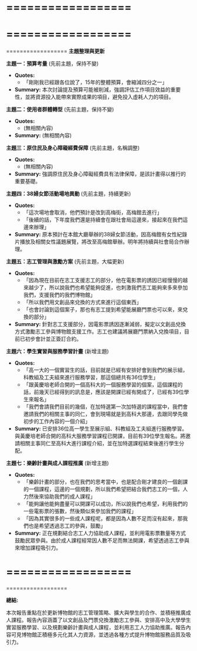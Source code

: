 ==================
==================
==================
==================
==================
**主題整理與更新**

**主題一：預算考量** (先前主題，保持不變)

* **Quotes:**
    * 「剛剛我已經跟各位說了，15年的整體預算，會縮減四分之一」
* **Summary:** 本次討論提及預算可能被削減，強調評估工作項目效益的重要性，並將資源投入能帶來實際成果的項目，避免投入虛耗人力的項目。

**主題二：使用者群體轉型** (先前主題，保持不變)

* **Quotes:**
    * (無相關內容)
* **Summary:** (無相關內容)

**主題三：原住民及身心障礙經費保障** (先前主題，名稱調整)

* **Quotes:**
    * (無相關內容)
* **Summary:** 強調原住民及身心障礙經費具有法律保障，是該計畫得以推行的重要基礎。

**主題四：38婦女節活動場地異動** (先前主題，持續更新)

* **Quotes:**
    * 「這次場地會取消，他們預計是改到高梅街，高梅館去進行」
    * 「後續的話，下年度我們還是持續會在跟社會局這邊來，接起來在我們這邊來辦理」
* **Summary:** 原本預計在本館大廳舉辦的38婦女節活動，因高梅館有女性紀錄片播放及相關女性議題展覽，將改至高梅館舉辦。明年將持續與社會局合作辦理。

**主題五：志工管理與激勵方案** (先前主題，大幅更新)

* **Quotes:**
    * 「因為現在目前在志工支援志工的部分，他在電影票的誘因已經慢慢的越來越少了，所以說我們也希望能夠促進，也刺激我們志工能夠來多來參加我們，支援我們的我們博物館」
    * 「所以我們用文創品來兌換的方式來進行這個東西」
    * 「也會討論到這個案子，那也有志工提到希望能展廳門票也可以來，來兌換的部分」
* **Summary:** 針對志工支援部分，因電影票誘因逐漸減弱，擬定以文創品兌換方式激勵志工參與博物館支援工作。志工也建議將展廳門票納入兌換項目，目前已初步會計並正簽訂合約。

**主題六：學生實習與服務學習計畫** (新增主題)

* **Quotes:**
    * 「高一大的一個實習生的話，目前就是已經有安排好會到我們的展示組，科教組及工夫組來進行服務學習，那這個總共有36位學生」
    * 「跟黃慶培老師合開的一個高科大的一個服務學習的個案，這個課程的話，前幾天已經得到的訊息是，應該是開課已經有開成了，已經有39位學生來報名」
    * 「我們會請我們目前的幾個，在加特選第一次加特選的課程當中，我們會邀請我們的相關主事的同仁，會到現場就是到高科大那邊，去跟同學先做初步的工作內容的一個介紹」
* **Summary:** 已安排36位高一學生至展示組、科教組及工夫組進行服務學習。與黃慶培老師合開的高科大服務學習課程已開課，目前有39位學生報名。將邀請相關主事同仁至高科大進行課程介紹，並在加特選課程結束後進行學生分配。

**主題七：樂齡計畫與成人課程推廣** (新增主題)

* **Quotes:**
    * 「樂齡計畫的部分，也在我們的思考當中，也是配合剛才建良的一個創課的一個課程，這邊的一個規劃，所以我們希望把結合我們志工的一個，人力然後來協助我們的成人課程」
    * 「能夠讓他能夠盡量可以開課可以成功，所以說我們也希望，利用我們的一些電影票的張數，然後類似來參加我們的課程」
    * 「因為其實很多的一些成人課程呢，都是因為人數不足而沒有起來，那我們也是希望透過志工的參與，鼓勵」
* **Summary:** 正在規劃結合志工人力協助成人課程，並利用電影票數量等方式鼓勵民眾參與。由於成人課程經常因人數不足而無法開課，希望透過志工參與來增加課程吸引力。

==================
==================
==================

**總結:**

本次報告重點在於更新博物館的志工管理策略、擴大與學生的合作、並積極推廣成人課程。報告內容涵蓋了以文創品及門票兌換激勵志工參與、安排高中及大學學生實習服務學習、以及規劃樂齡計畫與成人課程，並利用志工人力協助推廣。報告內容可見博物館正積極多元化其人力資源，並透過各種方式提升博物館服務品質及吸引力。
